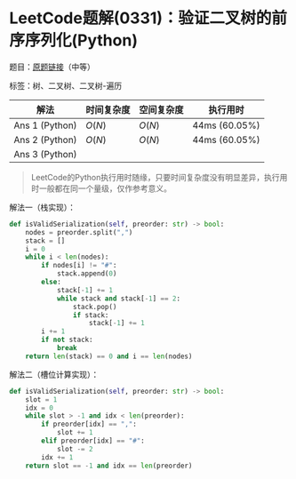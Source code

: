 # LeetCode题解(0331)：验证二叉树的前序序列化(Python)

题目：[原题链接](https://leetcode-cn.com/problems/verify-preorder-serialization-of-a-binary-tree/)（中等）

标签：树、二叉树、二叉树-遍历

| 解法           | 时间复杂度 | 空间复杂度 | 执行用时      |
| -------------- | ---------- | ---------- | ------------- |
| Ans 1 (Python) | $O(N)$     | $O(N)$     | 44ms (60.05%) |
| Ans 2 (Python) | $O(N)$     | $O(N)$     | 44ms (60.05%) |
| Ans 3 (Python) |            |            |               |

>  LeetCode的Python执行用时随缘，只要时间复杂度没有明显差异，执行用时一般都在同一个量级，仅作参考意义。

解法一（栈实现）：

```python
def isValidSerialization(self, preorder: str) -> bool:
    nodes = preorder.split(",")
    stack = []
    i = 0
    while i < len(nodes):
        if nodes[i] != "#":
            stack.append(0)
        else:
            stack[-1] += 1
            while stack and stack[-1] == 2:
                stack.pop()
                if stack:
                    stack[-1] += 1
        i += 1
        if not stack:
            break
    return len(stack) == 0 and i == len(nodes)
```

解法二（槽位计算实现）：

```python
def isValidSerialization(self, preorder: str) -> bool:
    slot = 1
    idx = 0
    while slot > -1 and idx < len(preorder):
        if preorder[idx] == ",":
            slot += 1
        elif preorder[idx] == "#":
            slot -= 2
        idx += 1
    return slot == -1 and idx == len(preorder)
```





